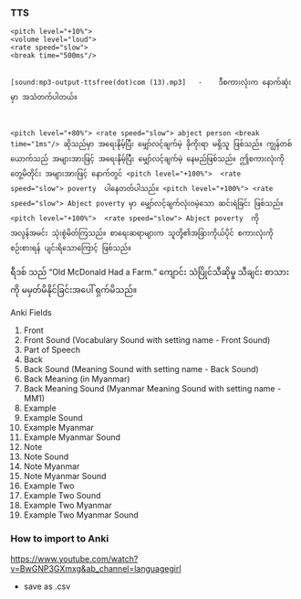### TTS
```
<pitch level="+10%">
<volume level="loud">
<rate speed="slow">
<break time="500ms"/>


[sound:mp3-output-ttsfree(dot)com (13).mp3]   -    ဒီစကားလုံးက နောက်ဆုံးမှာ အသံတက်ပါတယ်။



```
```
<pitch level="+80%"> <rate speed="slow"> abject person <break time="1ms"/> ဆိုသည်မှာ အရေးနိုမ့်ပြီး မျှော်လင့်ချက်မဲ့ ခိုကိုးရာ မရှိသူ ဖြစ်သည်။ ကျွန်တစ်ယောက်သည် အများအားဖြင့် အရေးနိုမ့်ပြီး မျှော်လင့်ချက်မဲ့ နေမည်ဖြစ်သည်။ ဤစကားလုံးကို တွေ့မိတိုင်း အများအားဖြင့် နောက်တွင် <pitch level="+100%">  <rate speed="slow"> poverty  ပါနေတတ်ပါသည်။ <pitch level="+100%"> <rate speed="slow"> Abject poverty မှာ မျှော်လင့်ချက်လုံးဝမဲ့သော ဆင်းရဲခြင်း ဖြစ်သည်။ <pitch level="+100%">  <rate speed="slow"> Abject poverty  ကို အလွန်အမင်း သုံးစွဲမိတ်ကြသည်။ စာရေးဆရာများက သူတို့၏အခြားကိုယ်ပိုင် စကားလုံးကို စဉ်းစားရန် ပျင်းရိသောကြောင့် ဖြစ်သည်။
```



ရီဒစ် သည် <lang xml:lang="en-GB"> “Old McDonald Had a Farm.”</lang> ကျောင်း သံပြိုင်သီဆိုမှု သီချင်း စာသားကို မမှတ်မိနိုင်ခြင်းအပေါ် ရှက်မိသည်။

Anki Fields

1. Front
2. Front Sound (Vocabulary Sound with setting name - Front Sound)
3. Part of Speech
4. Back
5. Back Sound (Meaning Sound with setting name - Back Sound)
6. Back Meaning (in Myanmar)
7. Back Meaning Sound (Myanmar Meaning Sound with setting name - MM1)
8. Example
9. Example Sound
10. Example Myanmar
11. Example Myanmar Sound
12. Note
13. Note Sound
14. Note Myanmar
15. Note Myanmar Sound
16. Example Two
17. Example Two Sound
18. Example Two Myanmar
19. Example Two Myanmar Sound


### How to import to Anki
https://www.youtube.com/watch?v=BwGNP3GXmxg&ab_channel=languagegirl
- save as .csv
